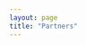 ```yaml
---
layout: page
title: "Partners"
---
```


<script setup>
import 
  Team
 from './components/Partners.vue'
</script>

<Team/>
